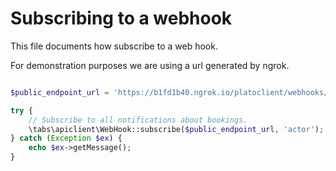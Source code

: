# Subscribing to a webhook
This file documents how subscribe to a web hook. 

For demonstration purposes we are using a url generated by ngrok.

```php

$public_endpoint_url = 'https://b1fd1b40.ngrok.io/platoclient/webhooks/webhook-endpoint.php';

try {
    // Subscribe to all notifications about bookings.
    \tabs\apiclient\WebHook::subscribe($public_endpoint_url, 'actor');
} catch (Exception $ex) {
    echo $ex->getMessage();
}

```